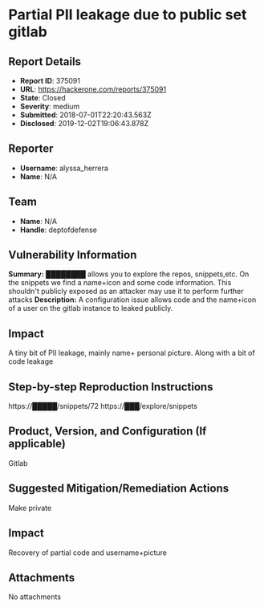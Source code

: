 # Partial PII leakage due to public set gitlab

## Report Details
- **Report ID**: 375091
- **URL**: https://hackerone.com/reports/375091
- **State**: Closed
- **Severity**: medium
- **Submitted**: 2018-07-01T22:20:43.563Z
- **Disclosed**: 2019-12-02T19:06:43.878Z

## Reporter
- **Username**: alyssa_herrera
- **Name**: N/A

## Team
- **Name**: N/A
- **Handle**: deptofdefense

## Vulnerability Information
**Summary:**
 ████████ allows you to explore the repos, snippets,etc. On the snippets we find a name+icon and some code information. This shouldn't publicly exposed as an attacker may use it to perform further attacks
**Description:**
A configuration issue allows code and the name+icon of a user on the gitlab instance to leaked publicly.
## Impact
A tiny bit of PII leakage, mainly name+ personal picture. Along with a bit of code leakage
## Step-by-step Reproduction Instructions

https://█████/snippets/72
https://███/explore/snippets

## Product, Version, and Configuration (If applicable)
Gitlab
## Suggested Mitigation/Remediation Actions
Make private

## Impact

Recovery of  partial code and username+picture

## Attachments
No attachments
